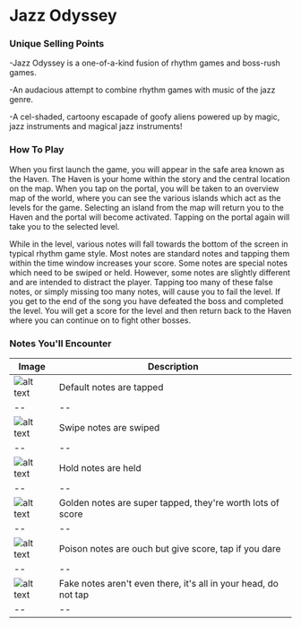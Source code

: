 # Jazz Odyssey


### Unique Selling Points

-Jazz Odyssey is a one-of-a-kind fusion of rhythm games and boss-rush games.

-An audacious attempt to combine rhythm games with music of the jazz genre.

-A cel-shaded, cartoony escapade of goofy aliens powered up by magic, jazz instruments and magical jazz instruments!


### How To Play

When you first launch the game, you will appear in the safe area known as the Haven. The Haven is your home within the story and the central location on the map. When you tap on the portal, you will be taken to an overview map of the world, where you can see the various islands which act as the levels for the game. Selecting an island from the map will return you to the Haven and the portal will become activated. Tapping on the portal again will take you to the selected level.

While in the level, various notes will fall towards the bottom of the screen in typical rhythm game style. Most notes are standard notes and tapping them within the time window increases your score. Some notes are special notes which need to be swiped or held. However, some notes are slightly different and are intended to distract the player. Tapping too many of these false notes, or simply missing too many notes, will cause you to fail the level. If you get to the end of the song you have defeated the boss and completed the level. You will get a score for the level and then return back to the Haven where you can continue on to fight other bosses. 


### Notes You'll Encounter

| Image | Description |
| -- | -- |
| ![alt text][Default] | Default notes are tapped |
| -- | -- |
| ![alt text][Swipe] | Swipe notes are swiped |
| -- | -- |
| ![alt text][Hold] | Hold notes are held |
| -- | -- |
| ![alt text][Golden] | Golden notes are super tapped, they're worth lots of score |
| -- | -- |
| ![alt text][Poison] | Poison notes are ouch but give score, tap if you dare |
| -- | -- |
| ![alt text][Fake] | Fake notes aren't even there, it's all in your head, do not tap |
| -- | -- |

[Default]: https://github.com/overscopestudio/overscopestudio.github.io/blob/master/Images/Notes/Default.png "One tappy boi"
[Swipe]: https://github.com/overscopestudio/overscopestudio.github.io/blob/master/Images/Notes/Swipe.png "Swipe me daddy"
[Hold]: https://github.com/overscopestudio/overscopestudio.github.io/blob/master/Images/Notes/Hold.png "Hold me close"
[Golden]: https://github.com/overscopestudio/overscopestudio.github.io/blob/master/Images/Notes/Default.png "money money money"
[Poison]: https://github.com/overscopestudio/overscopestudio.github.io/blob/master/Images/Notes/Default.png "Looks more spiky than poisonous but whatever"
[Fake]: https://github.com/overscopestudio/overscopestudio.github.io/blob/master/Images/Notes/Default.png "Mike is placeholder for the fake notes"


